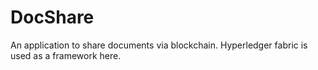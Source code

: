 DocShare
========

An application to share documents via blockchain. Hyperledger fabric is used as a framework here.
